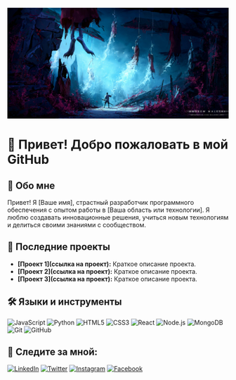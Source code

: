 ![Header](https://github.com/rickert156/rickert156/blob/main/assets/header.jpg)

# 👋 Привет! Добро пожаловать в мой GitHub

## 📖 Обо мне
Привет! Я [Ваше имя], страстный разработчик программного обеспечения с опытом работы в [Ваша область или технологии]. Я люблю создавать инновационные решения, учиться новым технологиям и делиться своими знаниями с сообществом.

## 📢 Последние проекты
- **[Проект 1](ссылка на проект):** Краткое описание проекта.
- **[Проект 2](ссылка на проект):** Краткое описание проекта.
- **[Проект 3](ссылка на проект):** Краткое описание проекта.

## 🛠 Языки и инструменты
![JavaScript](https://img.shields.io/badge/-JavaScript-000?&logo=JavaScript)
![Python](https://img.shields.io/badge/-Python-000?&logo=Python)
![HTML5](https://img.shields.io/badge/-HTML5-000?&logo=HTML5)
![CSS3](https://img.shields.io/badge/-CSS3-000?&logo=CSS3)
![React](https://img.shields.io/badge/-React-000?&logo=React)
![Node.js](https://img.shields.io/badge/-Node.js-000?&logo=Node.js)
![MongoDB](https://img.shields.io/badge/-MongoDB-000?&logo=MongoDB)
![Git](https://img.shields.io/badge/-Git-000?&logo=Git)
![GitHub](https://img.shields.io/badge/-GitHub-000?&logo=GitHub)

## 📲 Следите за мной:
[![LinkedIn](https://img.shields.io/badge/-LinkedIn-000?&logo=LinkedIn&logoColor=0077B5)](https://www.linkedin.com/in/ваш-профиль)
[![Twitter](https://img.shields.io/badge/-Twitter-000?&logo=Twitter&logoColor=1DA1F2)](https://twitter.com/ваш-профиль)
[![Instagram](https://img.shields.io/badge/-Instagram-000?&logo=Instagram&logoColor=E4405F)](https://instagram.com/ваш-профиль)
[![Facebook](https://img.shields.io/badge/-Facebook-000?&logo=Facebook&logoColor=1877F2)](https://facebook.com/ваш-профиль)
